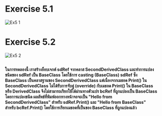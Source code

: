 # Exercise 5.1
![Ex5 1](https://github.com/65030179179Pattarapon/03376836-OOP-2566-Lab-09/assets/144198506/a87ecd00-41f5-41fe-9f1d-b73e6381292e)

# Exercise 5.2
![Ex5 2](https://github.com/65030179179Pattarapon/03376836-OOP-2566-Lab-09/assets/144198506/befc5ba5-e305-40fe-ab95-7cbff8f9e107)

##
#### ในการทดลองนี้ เราสร้างอ็อบเจกต์ sdRef จากคลาส SecondDerivedClass และทำการแปลงชนิดของ sdRef เป็น BaseClass โดยใช้การ casting (BaseClass) sdRef ซึ่ง BaseClass เป็นคลาสฐานของ SecondDerivedClass แต่เนื่องจากเมธอด Print() ใน SecondDerivedClass ไม่ได้รับการจับคู่ (override) กับเมธอด Print() ใน BaseClass หรือ DerivedClass จึงไม่สามารถเรียกใช้ได้ผ่านทางตัวแปร bcRef ที่ถูกแปลงเป็น BaseClass โดยการแปลงชนิด ผลลัพธ์ที่พิมพ์ออกทางหน้าจอจะเป็น "Hello from SecondDerivedClass" สำหรับ sdRef.Print() และ "Hello from BaseClass" สำหรับ bcRef.Print() โดยใช้การเรียกเมธอดที่เป็นของ BaseClass ที่ถูกแปลงแล้ว
